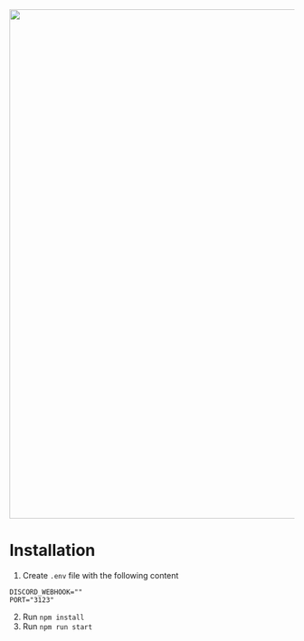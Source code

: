 <div align="center">
  <img width="900px" src="https://github.com/NextFightNetwork/OutlineToDiscord/assets/114857048/d64574ac-b583-4b8d-b9a4-184949b2d75c">
</div>

# Installation

1. Create `.env` file with the following content
  ```
  DISCORD_WEBHOOK=""
  PORT="3123"
  ```
2. Run `npm install`
3. Run `npm run start`


